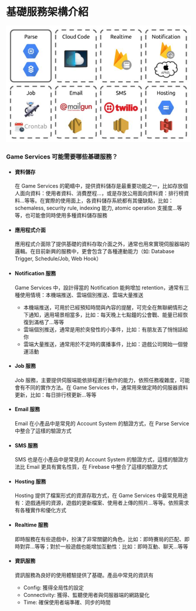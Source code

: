 # 基礎服務架構介紹

![](/assets/Infrastructure.jpg "Infrastructure")

### Game Services 可能需要哪些基礎服務？

* #### 資料儲存

  在 Game Services 的範疇中，提供資料儲存是最重要功能之一，比如存放個人面向資料：使用者資料、消費歷程...，或是存放公用面向資料資：排行榜資料...等等。在實際的使用面上，各資料儲存系統都有其優缺點，比如：schemaless, security rule, indexing 能力, atomic operation 支援度...等等，也可能會同時使用多種資料儲存服務
  
* #### 應用程式介面
  
  應用程式介面除了提供基礎的資料存取介面之外，通常也用來實現伺服器端的邏輯。在目前新興的服務中，更會包含了各種連動能力（如: Database Trigger, Schedule/Job, Web Hook）

* #### Notification 服務

  Game Services 中，設計得當的 Notification 能夠增加 retention，通常有三種使用情境：本機端推送、雲端個別推送、雲端大量推送
    
  * 本機端推送，可用於已經預知時間與內容的提醒，可完全在無聯網情形之下通知，適用場景相當多，比如：每天晚上七點鐘的公會戰、能量已經恢復到滿格了...等等
  * 雲端個別推送，通常是用於突發性的小事件，比如：有朋友丟了悄悄話給你
  * 雲端大量推送，通常用於不定時的廣播事件，比如：遊戲公司開始一個營運活動

* #### Job 服務

  Job 服務，主要提供伺服端能依排程進行動作的能力，依照任務複雜度，可能會有不同的實作方法。在 Game Services 中，通常用來做定時的伺服器資料更新，比如：每日排行榜更新...等等

* #### Email 服務
  
  Email 在小產品中是常見的 Account System 的驗證方式，在 Parse Service 中整合了這樣的驗證方式

* #### SMS 服務

  SMS 也是在小產品中是常見的 Account System 的驗證方式，這樣的驗證方法比 Email 更具有實名性質，在 Firebase 中整合了這樣的驗證方式

* #### Hosting 服務
  
  Hosting 提供了檔案形式的資源存取方式，在 Game Services 中最常見用途有：遊戲通用的資源，遊戲的更新檔案、使用者上傳的照片...等等。依照需求有各種實作和優化方式

* #### Realtime 服務

  即時服務在有些遊戲中，扮演了非常關鍵的角色，比如：即時賽局的匹配、即時對弈...等等；對於一般遊戲也能增加互動性：比如：即時互動、聊天...等等
  
* #### 資訊服務

  資訊服務為良好的使用體驗提供了基礎。產品中常見的資訊有

  * Config: 獲得全局性的設定
  * Connectivity: 獲得、監聽使用者與伺服器端的網路變化
  * Time: 確保使用者端準確、同步的時間